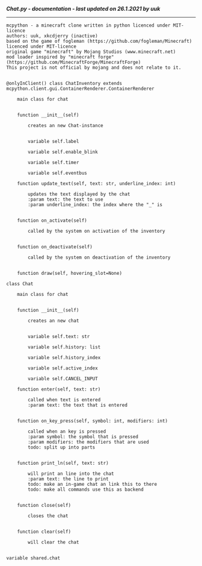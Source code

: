 ***Chat.py - documentation - last updated on 26.1.2021 by uuk***
___

    mcpython - a minecraft clone written in python licenced under MIT-licence
    authors: uuk, xkcdjerry (inactive)
    based on the game of fogleman (https://github.com/fogleman/Minecraft) licenced under MIT-licence
    original game "minecraft" by Mojang Studios (www.minecraft.net)
    mod loader inspired by "minecraft forge" (https://github.com/MinecraftForge/MinecraftForge)
    This project is not official by mojang and does not relate to it.


    @onlyInClient() class ChatInventory extends mcpython.client.gui.ContainerRenderer.ContainerRenderer
        
        main class for chat


        function __init__(self)
            
            creates an new Chat-instance


            variable self.label

            variable self.enable_blink

            variable self.timer

            variable self.eventbus

        function update_text(self, text: str, underline_index: int)
            
            updates the text displayed by the chat
            :param text: the text to use
            :param underline_index: the index where the "_" is


        function on_activate(self)
            
            called by the system on activation of the inventory


        function on_deactivate(self)
            
            called by the system on deactivation of the inventory


        function draw(self, hovering_slot=None)

    class Chat
        
        main class for chat


        function __init__(self)
            
            creates an new chat


            variable self.text: str

            variable self.history: list

            variable self.history_index

            variable self.active_index

            variable self.CANCEL_INPUT

        function enter(self, text: str)
            
            called when text is entered
            :param text: the text that is entered


        function on_key_press(self, symbol: int, modifiers: int)
            
            called when an key is pressed
            :param symbol: the symbol that is pressed
            :param modifiers: the modifiers that are used
            todo: split up into parts


        function print_ln(self, text: str)
            
            will print an line into the chat
            :param text: the line to print
            todo: make an in-game chat an link this to there
            todo: make all commands use this as backend


        function close(self)
            
            closes the chat


        function clear(self)
            
            will clear the chat


    variable shared.chat